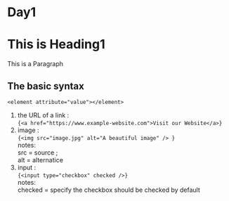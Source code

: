 # Day1
<h1>This is Heading1</h1>

<p>This is a Paragraph</p>

## The basic syntax  
    <element attribute="value"></element>  
1. the URL of a link :  
```{<a href="https://www.example-website.com">Visit our Website</a>}```
2. image :  
```{<img src="image.jpg" alt="A beautiful image" /> }```   
notes:   
src = source ;  
alt = alternatice   
3. input :  
```{<input type="checkbox" checked />}```   
notes:  
checked = specify the checkbox should be checked by default  
